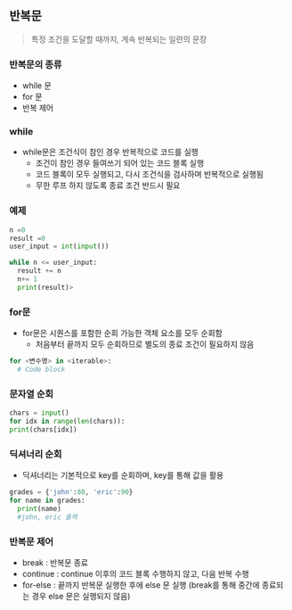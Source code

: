 ## 반복문

> 특정 조건을 도달할 때까지, 계속 반복되는 일련의 문장

### 반복문의 종류

- while 문
- for 문
- 반복 제어

### while

- while문은 조건식이 참인 경우 반복적으로 코드를 실행
  - 조건이 참인 경우 들여쓰기 되어 있는 코드 블록 실행
  - 코드 블록이 모두 실행되고, 다시 조건식을 검사하며 반복적으로 실행됨
  - 무한 루프 하지 않도록 종료 조건 반드시 필요

### 예제

```python
n =0
result =0
user_input = int(input())

while n <= user_input:
  result += n
  n+= 1
  print(result)>
```

### for문

- for문은 시퀀스를 포함한 순회 가능한 객체 요소를 모두 순회함
  - 처음부터 끝까지 모두 순회하므로 별도의 종료 조건이 필요하지 않음

```python
for <변수명> in <iterable>:
  # Code block
```

### 문자열 순회

```python
chars = input()
for idx in range(len(chars)):
print(chars[idx])
```

### 딕셔너리 순회

- 딕셔너리는 기본적으로 key를 순회하며, key를 통해 값을 활용

```python
grades = {'john':80, 'eric':90}
for name in grades:
  print(name)
  #john, eric 출력
```

### 반복문 제어

- break : 반복문 종료
- continue : continue 이후의 코드 블록 수행하지 않고, 다음 반복 수행
- for-else : 끝까지 반복문 실행한 후에 else 문 실행 (break를 통해 중간에 종료되는 경우 else 문은 실행되지 않음)
